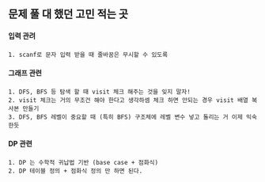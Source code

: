 ## 문제 풀 대 했던 고민 적는 곳

#### 입력 관려
    1. scanf로 문자 입력 받을 때 줄바꿈은 무시할 수 있도록 

#### 그래프 관련  

    1. DFS, BFS 등 탐색 할 때 visit 체크 해주는 것을 잊지 말자!
    2. visit 체크는 거의 무조건 해야 한다고 생각하셈 체크 하면 안되는 경우 visit 배열 복사본 만들기
    3. DFS, BFS 레벨이 중요할 때 (특히 BFS) 구조체에 레벨 변수 넣고 돌리는 거 이제 익숙한듯


#### DP 관련

    1. DP 는 수학적 귀납법 기반 (base case + 점화식)
    2. DP 테이블 정의 + 점화식 정의 만 하면 된다.
